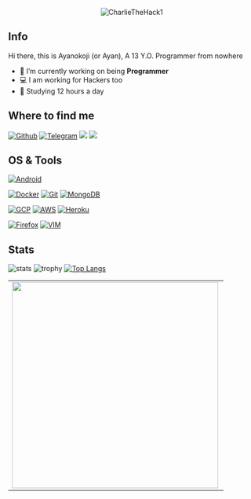 <p align="center">  <img src="https://telegra.ph/file/fdf403fd12580fa256dfc.jpg" alt="CharlieTheHack1"/></p>

## Info

Hi there, this is Ayanokoji (or Ayan), A 13 Y.O. Programmer from nowhere

- 🔭 I’m currently working on being **Programmer**
- :computer: I am working for Hackers too
- :school: Studying 12 hours a day

## Where to find me

[![Github](https://img.shields.io/badge/-Github-181717?style=for-the-badge&logo=Github&logoColor=white)](https://github.com/Itz-Ayanokoji)
[![Telegram](https://img.shields.io/badge/Telegram-2CA5E0?style=for-the-badge&logo=telegram&logoColor=white)](https://t.me/Itz_Ayanokoji)
<img src="https://img.shields.io/badge/linkedin-%230077B5.svg?&style=for-the-badge&logo=linkedin&logoColor=white" />
<img src="https://img.shields.io/badge/Gmail-D14836?style=for-the-badge&logo=gmail&logoColor=white" />

## OS & Tools

[![Android](https://img.shields.io/badge/Android-3DDC84?style=for-the-badge&logo=android&logoColor=white)](https://android.com)

[![Docker](https://img.shields.io/badge/Docker-2CA5E0?style=for-the-badge&logo=docker&logoColor=white)](https://www.docker.com/)
[![Git](https://img.shields.io/badge/Git-F05032?style=for-the-badge&logo=git&logoColor=white)](https://git-scm.com/)
[![MongoDB](https://img.shields.io/badge/MongoDB-4EA94B?style=for-the-badge&logo=mongodb&logoColor=white)](https://www.mongodb.com/)

[![GCP](https://img.shields.io/badge/Google_Cloud-4285F4?style=for-the-badge&logo=google-cloud&logoColor=white)](https://cloud.google.com/)
[![AWS](https://img.shields.io/badge/Amazon_AWS-232F3E?style=for-the-badge&logo=amazon-aws&logoColor=white)](https://aws.amazon.com/)
[![Heroku](https://img.shields.io/badge/Heroku-430098?style=for-the-badge&logo=heroku&logoColor=white)](https://www.heroku.com/)

[![Firefox](https://img.shields.io/badge/Firefox_Browser-FF7139?style=for-the-badge&logo=Firefox-Browser&logoColor=white)](https://www.mozilla.org)
[![VIM](https://img.shields.io/badge/VIM-%2311AB00.svg?&style=for-the-badge&logo=vim&logoColor=white)](https://www.vim.org/)

## Stats

![stats](https://github-readme-stats.vercel.app/api?username=Itz-Ayanokoji&show_icons=true&count_private=true&title_color=f7d745&text_color=b2d76c&icon_color=6562af&bg_color=00000000&hide=bg-color&hide_border=true)
![trophy](https://github-profile-trophy.vercel.app/?username=Itz-Ayanokoji&theme=juicyfresh&no-bg=true&no-frame=true&column=4&")
[![Top Langs](https://github-readme-stats.vercel.app/api/top-langs/?username=duuliy)](https://github.com/itz-ayanokoji/github-readme-stats)
<center>
  <table>
    <tr>
        <td><img width="420px" align="left" src="https://github-readme-stats.vercel.app/api/top-langs/?username=itz-ayanokoji&hide=html&layout=compact&theme=tokyonight" /></td>
    </tr>   
  </table>
</center>
